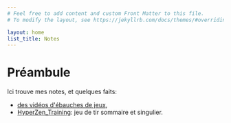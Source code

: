 ```yaml
---
# Feel free to add content and custom Front Matter to this file.
# To modify the layout, see https://jekyllrb.com/docs/themes/#overriding-theme-defaults

layout: home
list_title: Notes
---
```


# Préambule

Ici trouve mes notes, et quelques faits:
* [des vidéos d'ébauches de jeux](https://www.youtube.com/user/ZoobTheElement),
* [HyperZen_Training](https://store.steampowered.com/app/884160/HyperZen_Training/): jeu de tir sommaire et singulier.
